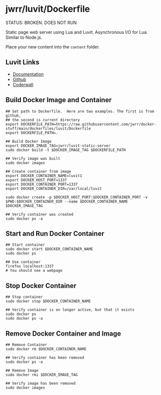 jwrr/luvit/Dockerfile
=====================

STATUS: BROKEN. DOES NOT RUN

Static page web server using Lua and Luvit. Asynchronous I/O for Lua. Similar to Node.js.

Place your new content into the `content` folder.

Luvit Links
-----------

* [Documentation](https://luvit.io/)
* [Github](https://github.com/luvit/luvit)
* [Coderwall](https://coderwall.com/p/gkokaw/luvit-node-s-ziggy-stardust)


Build Docker Image and Container
--------------------------------

```
## Set path to Dockerfile.  Here are two examples. The first is from github, 
## the second is current directory
export DOCKERFILE_PATH=https://raw.githubusercontent.com/jwrr/docker-stuff/main/dockerfiles/luvit/Dockerfile
export DOCKERFILE_PATH=.

## Build Docker Image
export DOCKER_IMAGE_TAG=jwrr/luvit-static-server
sudo docker build -t $DOCKER_IMAGE_TAG $DOCKERFILE_PATH

## Verify image was built
sudo docker images

## Create container from image
export DOCKER_CONTAINER_NAME=luvit1
export DOCKER_HOST_PORT=1337
export DOCKER_CONTAINER_PORT=1337
export DOCKER_CONTAINER_DIR=/var/local/luvit

sudo docker create -p $DOCKER_HOST_PORT:$DOCKER_CONTAINER_PORT -v $PWD:$DOCKER_CONTAINER_DIR --name $DOCKER_CONTAINER_NAME $DOCKER_IMAGE_TAG

## Verify container was created
sudo docker ps -a
```


Start and Run Docker Container
--------------------

```
## Start container
sudo docker start $DOCKER_CONTAINER_NAME
sudo docker ps

## Use container
firefox localhost:1337
# You should see a webpage
```

Stop Docker Container
---------------------

```
## Stop container
sudo docker stop $DOCKER_CONTAINER_NAME

## Verify container is on longer active, but that it exists
sudo docker ps
sudo docker ps -a
```

Remove Docker Container and Image
---------------------------------

```
## Remove Container
sudo docker rm $DOCKER_CONTAINER_NAME

## Verify container has been removed
sudo docker ps -a

## Remove Image
sudo docker rmi $DOCKER_IMAGE_TAG

## Verify image has been removed
sudo docker images
```

